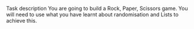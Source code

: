 Task description
You are going to build a Rock, Paper, Scissors game. You will need to use what you have learnt about randomisation and Lists to achieve this.
